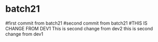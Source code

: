 # batch21
#first commit from batch21
#second commit from batch21
#THIS IS CHANGE FROM DEV1
This is second change from dev2
this is second change from dev1
